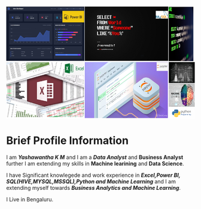 <img src = "https://github.com/Yashawantha/Yashawantha/blob/main/images/Yashawantha.jpg" height = 300 width = 100%><img>

# Brief Profile Information 

I am ***Yashawantha K M*** and I am a ***Data Analyst***  and **Business Analyst** further I am extending my skills in **Machine learining** and **Data Science**. 

I have Significant knowlegede and work experience in  ***Excel,Power BI, SQL(HIVE,MYSQL,MSSQL),Python and Machine Learning*** and I am extending myself towards ***Business Analytics and Machine Learning***.

I Live in Bengaluru. 



<!---
Yashawantha/Yashawantha is a ✨ special ✨ repository because its `README.md` (this file) appears on your GitHub profile.
You can click the Preview link to take a look at your changes.
--->
